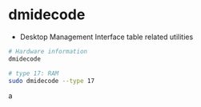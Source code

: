 # dmidecode

- Desktop Management Interface table related utilities

```bash
# Hardware information
dmidecode

# type 17: RAM
sudo dmidecode --type 17
```

a
